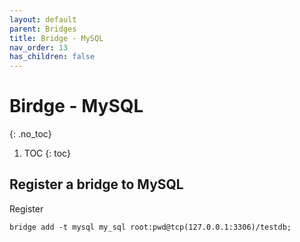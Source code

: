 ```yaml
---
layout: default
parent: Bridges
title: Bridge - MySQL
nav_order: 13
has_children: false
---
```


# Birdge - MySQL
{: .no_toc}

1. TOC
{: toc}

## Register a bridge to MySQL

Register

```
bridge add -t mysql my_sql root:pwd@tcp(127.0.0.1:3306)/testdb;
```
